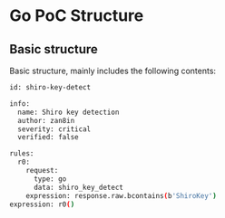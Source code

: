 # Go PoC Structure

## Basic structure

Basic structure, mainly includes the following contents:

```sh
id: shiro-key-detect

info:
  name: Shiro key detection
  author: zan8in
  severity: critical
  verified: false

rules:
  r0:
    request:
      type: go
      data: shiro_key_detect
    expression: response.raw.bcontains(b'ShiroKey')
expression: r0()
```